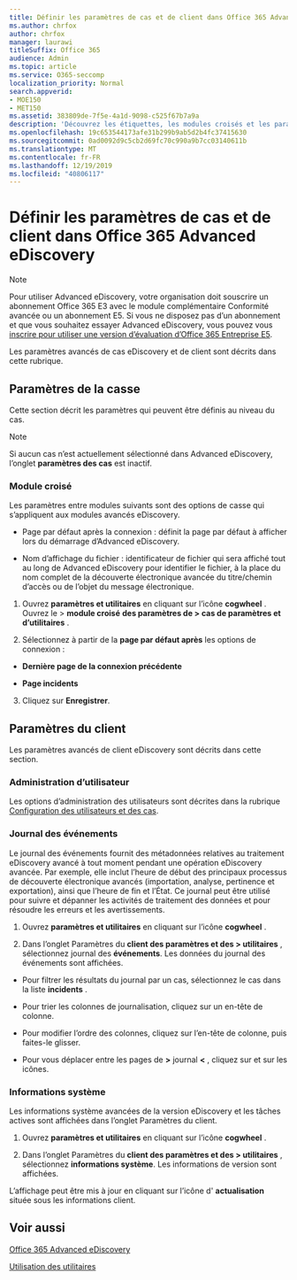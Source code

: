 ```yaml
---
title: Définir les paramètres de cas et de client dans Office 365 Advanced eDiscovery
ms.author: chrfox
author: chrfox
manager: laurawi
titleSuffix: Office 365
audience: Admin
ms.topic: article
ms.service: O365-seccomp
localization_priority: Normal
search.appverid:
- MOE150
- MET150
ms.assetid: 383809de-7f5e-4a1d-9098-c525f67b7a9a
description: 'Découvrez les étiquettes, les modules croisés et les paramètres de locataire que vous pouvez définir au niveau du cas dans Office 365 Advanced eDiscovery.  '
ms.openlocfilehash: 19c653544173afe31b299b9ab5d2b4fc37415630
ms.sourcegitcommit: 0ad0092d9c5cb2d69fc70c990a9b7cc03140611b
ms.translationtype: MT
ms.contentlocale: fr-FR
ms.lasthandoff: 12/19/2019
ms.locfileid: "40806117"
---
```

# <a name="define-case-and-tenant-settings-in-office-365-advanced-ediscovery"></a>Définir les paramètres de cas et de client dans Office 365 Advanced eDiscovery

> [!NOTE]
> Pour utiliser Advanced eDiscovery, votre organisation doit souscrire un abonnement Office 365 E3 avec le module complémentaire Conformité avancée ou un abonnement E5. Si vous ne disposez pas d’un abonnement et que vous souhaitez essayer Advanced eDiscovery, vous pouvez vous [inscrire pour utiliser une version d’évaluation d’Office 365 Entreprise E5](https://go.microsoft.com/fwlink/p/?LinkID=698279). 
  
Les paramètres avancés de cas eDiscovery et de client sont décrits dans cette rubrique.
  
## <a name="case-settings"></a>Paramètres de la casse

Cette section décrit les paramètres qui peuvent être définis au niveau du cas.
  
> [!NOTE]
> Si aucun cas n’est actuellement sélectionné dans Advanced eDiscovery, l’onglet **paramètres des cas** est inactif. 
  
### <a name="cross-module"></a>Module croisé

Les paramètres entre modules suivants sont des options de casse qui s’appliquent aux modules avancés eDiscovery.
  
- Page par défaut après la connexion : définit la page par défaut à afficher lors du démarrage d’Advanced eDiscovery.
    
- Nom d’affichage du fichier : identificateur de fichier qui sera affiché tout au long de Advanced eDiscovery pour identifier le fichier, à la place du nom complet de la découverte électronique avancée du titre/chemin d’accès ou de l’objet du message électronique.
    
1. Ouvrez **paramètres et utilitaires** en cliquant sur l’icône **cogwheel** . Ouvrez le \> **module croisé** **des paramètres de \> cas de paramètres et d’utilitaires** . 
    
2. Sélectionnez à partir de la **page par défaut après** les options de connexion : 
    
  - **Dernière page de la connexion précédente**
    
  - **Page incidents**
    
3. Cliquez sur **Enregistrer**.
    
## <a name="tenant-settings"></a>Paramètres du client

Les paramètres avancés de client eDiscovery sont décrits dans cette section.
  
### <a name="user-administration"></a>Administration d’utilisateur

Les options d’administration des utilisateurs sont décrites dans la rubrique [Configuration des utilisateurs et des cas](set-up-users-and-cases-in-advanced-ediscovery.md).
  
### <a name="event-log"></a>Journal des événements

Le journal des événements fournit des métadonnées relatives au traitement eDiscovery avancé à tout moment pendant une opération eDiscovery avancée. Par exemple, elle inclut l’heure de début des principaux processus de découverte électronique avancés (importation, analyse, pertinence et exportation), ainsi que l’heure de fin et l’État. Ce journal peut être utilisé pour suivre et dépanner les activités de traitement des données et pour résoudre les erreurs et les avertissements.
  
1. Ouvrez **paramètres et utilitaires** en cliquant sur l’icône **cogwheel** . 
    
2. Dans l’onglet Paramètres du **client des paramètres et des \> utilitaires** , sélectionnez journal des **événements**. Les données du journal des événements sont affichées.
    
  - Pour filtrer les résultats du journal par un cas, sélectionnez le cas dans la liste **incidents** . 
    
  - Pour trier les colonnes de journalisation, cliquez sur un en-tête de colonne. 
    
  - Pour modifier l’ordre des colonnes, cliquez sur l’en-tête de colonne, puis faites-le glisser.
    
  - Pour vous déplacer entre les pages de **\>** journal **\<** , cliquez sur et sur les icônes. 
    
### <a name="system-information"></a>Informations système

Les informations système avancées de la version eDiscovery et les tâches actives sont affichées dans l’onglet Paramètres du client.
  
1. Ouvrez **paramètres et utilitaires** en cliquant sur l’icône **cogwheel** . 
    
2. Dans l’onglet Paramètres du **client des paramètres et des \> utilitaires** , sélectionnez **informations système**. Les informations de version sont affichées.
    
L’affichage peut être mis à jour en cliquant sur l’icône d' **actualisation** située sous les informations client. 
  
## <a name="see-also"></a>Voir aussi

[Office 365 Advanced eDiscovery](office-365-advanced-ediscovery.md)
  
[Utilisation des utilitaires](use-advanced-ediscovery-utilities.md)

